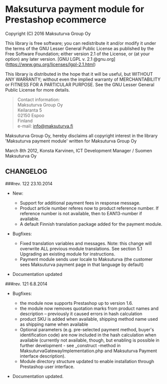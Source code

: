Maksuturva payment module for Prestashop ecommerce
==========================================================
Copyright (C) 2016 Maksuturva Group Oy

This library is free software; you can redistribute it and/or modify it under the terms of the GNU Lesser General Public
License as published by the Free Software Foundation; either version 2.1 of the License, or (at your option) any later version.
[GNU LGPL v. 2.1 @gnu.org] (https://www.gnu.org/licenses/lgpl-2.1.html)

This library is distributed in the hope that it will be useful, but WITHOUT ANY WARRANTY; without even the implied warranty of
MERCHANTABILITY or FITNESS FOR A PARTICULAR PURPOSE. See the GNU Lesser General Public License for more details.

> Contact information:  
Maksuturva Group Oy  
Keilaranta 5  
02150 Espoo  
Finland  
e-mail: info@maksuturva.fi
 
Maksuturva Group Oy, hereby disclaims all copyright interest in
the library 'Maksuturva payment module' written for Maksuturva Group Oy

March 8th 2012, Konsta Karvinen, 
ICT Development Manager / Suomen Maksuturva Oy

CHANGELOG
---------

###rev. 122 23.10.2014
* New: 
	- Support for additional payment fees in response message. 
	- Product article number referes now to product reference number. If reference number is not available, then to EAN13-number if available.
	- A default Finnish translation package added for the payment module. 

* Bugfixes:
	- Fixed translation variables and messages. Note: this change will overwrite ALL previous module translations. See section 5.1 Upgrading an existing module for instructions.
	- Payment module sends user locale to Maksuturva (the customer sees Maksuturva payment page in that language by default)

* Documentation updated

###rev. 121 6.8.2014
* Bugfixes:
	- the module now supports Prestashop up to version 1.6.
	- the module now removes quotation marks from product names and description – previously it caused errors in hash calculation
	- product SKU is added when available, shipping method name used as shipping name when available
	- Optional parameters (e.g. pre-selected payment method, buyer's identification code) are now included in the hash calculation when available (currently not available, though, but enabling is possible in further development - see _construct -method in MaksuturvaGatewayImplementation.php and Maksuturva Payment interface description).
	- Module directory structure updated to enable installation through Prestashop user interface. 

* Documentation updated.

